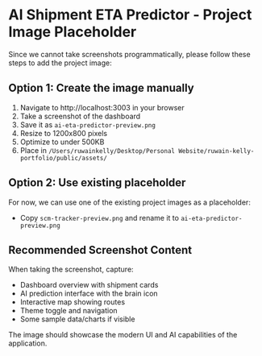# AI Shipment ETA Predictor - Project Image Placeholder

Since we cannot take screenshots programmatically, please follow these steps to add the project image:

## Option 1: Create the image manually
1. Navigate to http://localhost:3003 in your browser
2. Take a screenshot of the dashboard
3. Save it as `ai-eta-predictor-preview.png` 
4. Resize to 1200x800 pixels
5. Optimize to under 500KB
6. Place in `/Users/ruwainkelly/Desktop/Personal Website/ruwain-kelly-portfolio/public/assets/`

## Option 2: Use existing placeholder
For now, we can use one of the existing project images as a placeholder:
- Copy `scm-tracker-preview.png` and rename it to `ai-eta-predictor-preview.png`

## Recommended Screenshot Content
When taking the screenshot, capture:
- Dashboard overview with shipment cards
- AI prediction interface with the brain icon
- Interactive map showing routes
- Theme toggle and navigation
- Some sample data/charts if visible

The image should showcase the modern UI and AI capabilities of the application.
